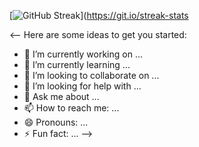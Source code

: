 [![GitHub Streak](http://github-readme-streak-stats.herokuapp.com?user=haydenheroux&theme=dracula&hide_border=true&date_format=j%20M%5B%20Y%5D)](https://git.io/streak-stats

<--
Here are some ideas to get you started:

- 🔭 I’m currently working on ...
- 🌱 I’m currently learning ...
- 👯 I’m looking to collaborate on ...
- 🤔 I’m looking for help with ...
- 💬 Ask me about ...
- 📫 How to reach me: ...
- 😄 Pronouns: ...
- ⚡ Fun fact: ...
-->
